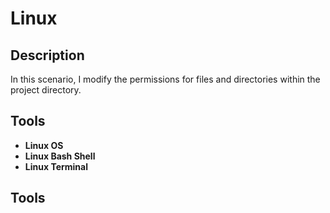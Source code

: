 # Linux
<h2>Description</h2>

In this scenario, I modify the permissions for files and directories within the project directory.
</b>

## Tools

- <b>Linux OS</b>
- <b>Linux Bash Shell</b>
- <b>Linux Terminal</b>

## Tools
